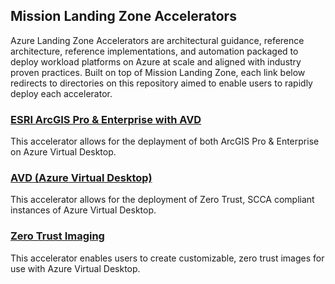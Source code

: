 ## Mission Landing Zone Accelerators

Azure Landing Zone Accelerators are architectural guidance, reference architecture, reference implementations, and automation packaged to deploy workload platforms on Azure at scale and aligned with industry proven practices. Built on top of Mission Landing Zone,
each link below redirects to directories on this repository aimed to enable users to rapidly deploy each accelerator.

### [ESRI ArcGIS Pro & Enterprise with AVD](./docs/esri.md)
This accelerator allows for the deplayment of both ArcGIS Pro & Enterprise on Azure Virtual Desktop. 

### [AVD (Azure Virtual Desktop)](./src/bicep/add-ons/azure-virtual-desktop/README.md)
This accelerator allows for the deployment of Zero Trust, SCCA compliant instances of Azure Virtual Desktop.

### [Zero Trust Imaging](./src/bicep/add-ons/imaging/README.md)
This accelerator enables users to create customizable, zero trust images for use with Azure Virtual Desktop.



